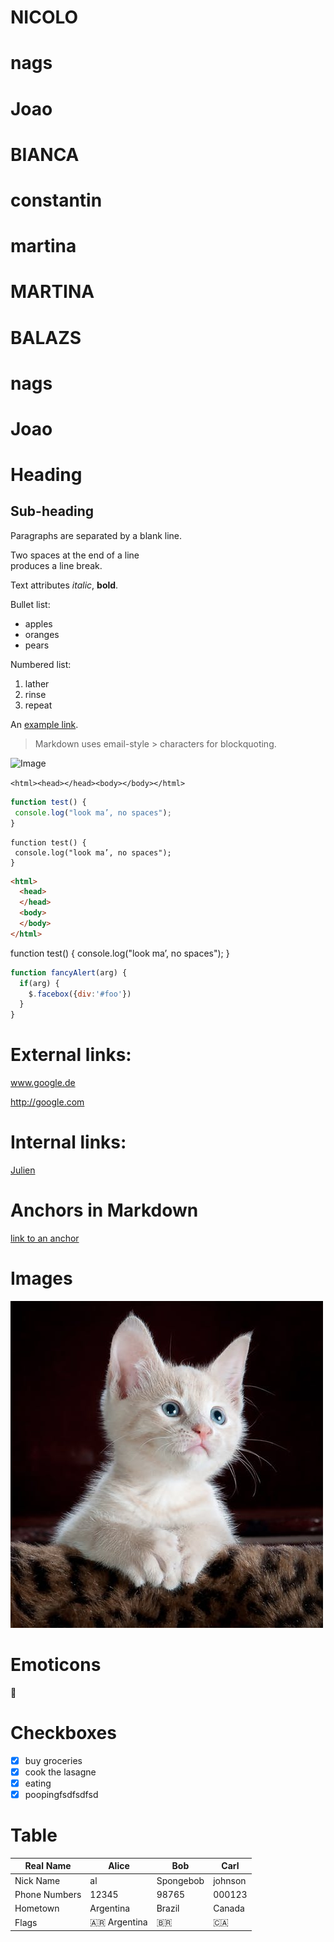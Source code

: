 # NICOLO
# nags
# Joao 
# BIANCA
# constantin
# martina
# MARTINA
# BALAZS
# nags 
# Joao 

# Heading
## Sub-heading

Paragraphs are separated
by a blank line.

Two spaces at the end of a line  
produces a line break.


Text attributes _italic_, 
**bold**.

Bullet list:

  * apples
  * oranges
  * pears

Numbered list:

  1. lather
  2. rinse
  3. repeat

An [example link](http://example.com).

> Markdown uses email-style > characters for blockquoting.

![Image](https://images.pexels.com/photos/45201/kitty-cat-kitten-pet-45201.jpeg?auto=compress&cs=tinysrgb&dpr=1&w=500 "icon")

```<html><head></head><body></body></html>```

```javascript
function test() {
 console.log("look ma’, no spaces");
}
```

```
function test() {
 console.log("look ma’, no spaces");
}
```

```html
<html>
  <head>
  </head>
  <body>
  </body>
</html>
```

function test() {
 console.log("look ma’, no spaces");
}


```javascript
function fancyAlert(arg) {
  if(arg) {
    $.facebox({div:'#foo'})
  }
}
```
# External links:

www.google.de

<http://google.com>

# Internal links:

[Julien](../../../julien)

# Anchors in Markdown

[link to an anchor](#anchors-in-markdown)

# Images

![Image](images/hello-kitty.jpeg "hello kitty")

# Emoticons

:rainbow:

# Checkboxes 

- [x] buy groceries
- [X] cook the lasagne
- [X] eating
- [X] poopingfsdfsdfsd

# Table 

| Real Name | Alice | Bob | Carl 
| - | - | - | - 
| Nick Name | al | Spongebob | johnson 
| Phone Numbers | 12345 | 98765 | 000123 
| Hometown | Argentina | Brazil | Canada 
| Flags | :argentina: Argentina | :brazil: | :canada: